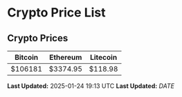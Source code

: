 # Crypto Price List

## Crypto Prices
| Bitcoin | Ethereum | Litecoin |
| ------- | -------- | -------- |
| $106181 | $3374.95 | $118.98 |
**Last Updated:** 2025-01-24 19:13 UTC
**Last Updated:** $DATE$
